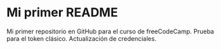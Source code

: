 # Mi primer README
Mi primer repositorio en GitHub para el curso de freeCodeCamp.
Prueba para el token clásico.
Actualización de credenciales.
